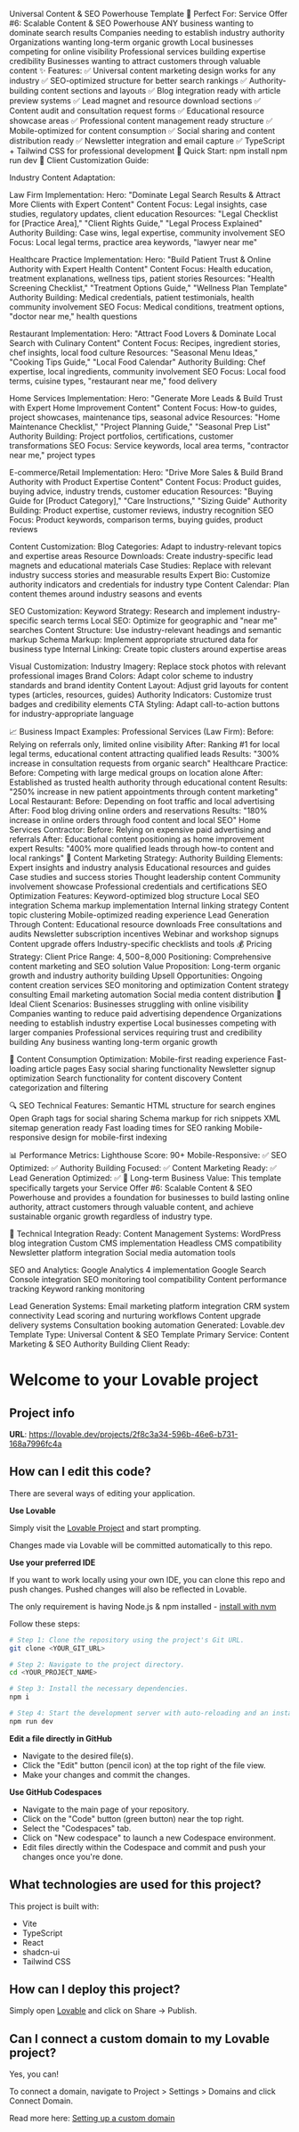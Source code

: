 Universal Content & SEO Powerhouse Template
🎯 Perfect For:
Service Offer #6: Scalable Content & SEO Powerhouse
ANY business wanting to dominate search results
Companies needing to establish industry authority
Organizations wanting long-term organic growth
Local businesses competing for online visibility
Professional services building expertise credibility
Businesses wanting to attract customers through valuable content
✨ Features:
✅ Universal content marketing design works for any industry
✅ SEO-optimized structure for better search rankings
✅ Authority-building content sections and layouts
✅ Blog integration ready with article preview systems
✅ Lead magnet and resource download sections
✅ Content audit and consultation request forms
✅ Educational resource showcase areas
✅ Professional content management ready structure
✅ Mobile-optimized for content consumption
✅ Social sharing and content distribution ready
✅ Newsletter integration and email capture
✅ TypeScript + Tailwind CSS for professional development
🚀 Quick Start:
npm install
npm run dev
📝 Client Customization Guide:

Industry Content Adaptation:

Law Firm Implementation:
Hero: "Dominate Legal Search Results & Attract More Clients with Expert Content"
Content Focus: Legal insights, case studies, regulatory updates, client education
Resources: "Legal Checklist for [Practice Area]," "Client Rights Guide," "Legal Process Explained"
Authority Building: Case wins, legal expertise, community involvement
SEO Focus: Local legal terms, practice area keywords, "lawyer near me"

Healthcare Practice Implementation:
Hero: "Build Patient Trust & Online Authority with Expert Health Content"
Content Focus: Health education, treatment explanations, wellness tips, patient stories
Resources: "Health Screening Checklist," "Treatment Options Guide," "Wellness Plan Template"
Authority Building: Medical credentials, patient testimonials, health community involvement
SEO Focus: Medical conditions, treatment options, "doctor near me," health questions

Restaurant Implementation:
Hero: "Attract Food Lovers & Dominate Local Search with Culinary Content"
Content Focus: Recipes, ingredient stories, chef insights, local food culture
Resources: "Seasonal Menu Ideas," "Cooking Tips Guide," "Local Food Calendar"
Authority Building: Chef expertise, local ingredients, community involvement
SEO Focus: Local food terms, cuisine types, "restaurant near me," food delivery

Home Services Implementation:
Hero: "Generate More Leads & Build Trust with Expert Home Improvement Content"
Content Focus: How-to guides, project showcases, maintenance tips, seasonal advice
Resources: "Home Maintenance Checklist," "Project Planning Guide," "Seasonal Prep List"
Authority Building: Project portfolios, certifications, customer transformations
SEO Focus: Service keywords, local area terms, "contractor near me," project types

E-commerce/Retail Implementation:
Hero: "Drive More Sales & Build Brand Authority with Product Expertise Content"
Content Focus: Product guides, buying advice, industry trends, customer education
Resources: "Buying Guide for [Product Category]," "Care Instructions," "Sizing Guide"
Authority Building: Product expertise, customer reviews, industry recognition
SEO Focus: Product keywords, comparison terms, buying guides, product reviews

Content Customization:
Blog Categories: Adapt to industry-relevant topics and expertise areas
Resource Downloads: Create industry-specific lead magnets and educational materials
Case Studies: Replace with relevant industry success stories and measurable results
Expert Bio: Customize authority indicators and credentials for industry type
Content Calendar: Plan content themes around industry seasons and events

SEO Customization:
Keyword Strategy: Research and implement industry-specific search terms
Local SEO: Optimize for geographic and "near me" searches
Content Structure: Use industry-relevant headings and semantic markup
Schema Markup: Implement appropriate structured data for business type
Internal Linking: Create topic clusters around expertise areas

Visual Customization:
Industry Imagery: Replace stock photos with relevant professional images
Brand Colors: Adapt color scheme to industry standards and brand identity
Content Layout: Adjust grid layouts for content types (articles, resources, guides)
Authority Indicators: Customize trust badges and credibility elements
CTA Styling: Adapt call-to-action buttons for industry-appropriate language

📈 Business Impact Examples:
Professional Services (Law Firm):
Before: Relying on referrals only, limited online visibility
After: Ranking #1 for local legal terms, educational content attracting qualified leads
Results: "300% increase in consultation requests from organic search"
Healthcare Practice:
Before: Competing with large medical groups on location alone
After: Established as trusted health authority through educational content
Results: "250% increase in new patient appointments through content marketing"
Local Restaurant:
Before: Depending on foot traffic and local advertising
After: Food blog driving online orders and reservations
Results: "180% increase in online orders through food content and local SEO"
Home Services Contractor:
Before: Relying on expensive paid advertising and referrals
After: Educational content positioning as home improvement expert
Results: "400% more qualified leads through how-to content and local rankings"
🎯 Content Marketing Strategy:
Authority Building Elements:
Expert insights and industry analysis
Educational resources and guides
Case studies and success stories
Thought leadership content
Community involvement showcase
Professional credentials and certifications
SEO Optimization Features:
Keyword-optimized blog structure
Local SEO integration
Schema markup implementation
Internal linking strategy
Content topic clustering
Mobile-optimized reading experience
Lead Generation Through Content:
Educational resource downloads
Free consultations and audits
Newsletter subscription incentives
Webinar and workshop signups
Content upgrade offers
Industry-specific checklists and tools
💰 Pricing Strategy:
Client Price Range: $4,500-$8,000
Positioning: Comprehensive content marketing and SEO solution
Value Proposition: Long-term organic growth and industry authority building
Upsell Opportunities:
Ongoing content creation services
SEO monitoring and optimization
Content strategy consulting
Email marketing automation
Social media content distribution
🎯 Ideal Client Scenarios:
Businesses struggling with online visibility
Companies wanting to reduce paid advertising dependence
Organizations needing to establish industry expertise
Local businesses competing with larger companies
Professional services requiring trust and credibility building
Any business wanting long-term organic growth

📱 Content Consumption Optimization:
Mobile-first reading experience
Fast-loading article pages
Easy social sharing functionality
Newsletter signup optimization
Search functionality for content discovery
Content categorization and filtering

🔍 SEO Technical Features:
Semantic HTML structure for search engines
Open Graph tags for social sharing
Schema markup for rich snippets
XML sitemap generation ready
Fast loading times for SEO ranking
Mobile-responsive design for mobile-first indexing

📊 Performance Metrics:
Lighthouse Score: 90+
Mobile-Responsive: ✅
SEO Optimized: ✅
Authority Building Focused: ✅
Content Marketing Ready: ✅
Lead Generation Optimized: ✅
🎯 Long-term Business Value:
This template specifically targets your Service Offer #6: Scalable Content & SEO Powerhouse and provides a foundation for businesses to build lasting online authority, attract customers through valuable content, and achieve sustainable organic growth regardless of industry type.

🔧 Technical Integration Ready:
Content Management Systems:
WordPress blog integration
Custom CMS implementation
Headless CMS compatibility
Newsletter platform integration
Social media automation tools

SEO and Analytics:
Google Analytics 4 implementation
Google Search Console integration
SEO monitoring tool compatibility
Content performance tracking
Keyword ranking monitoring

Lead Generation Systems:
Email marketing platform integration
CRM system connectivity
Lead scoring and nurturing workflows
Content upgrade delivery systems
Consultation booking automation
Generated: Lovable.dev
Template Type: Universal Content & SEO Template
Primary Service: Content Marketing & SEO Authority Building
Client Ready: 

# Welcome to your Lovable project

## Project info

**URL**: https://lovable.dev/projects/2f8c3a34-596b-46e6-b731-168a7996fc4a

## How can I edit this code?

There are several ways of editing your application.

**Use Lovable**

Simply visit the [Lovable Project](https://lovable.dev/projects/2f8c3a34-596b-46e6-b731-168a7996fc4a) and start prompting.

Changes made via Lovable will be committed automatically to this repo.

**Use your preferred IDE**

If you want to work locally using your own IDE, you can clone this repo and push changes. Pushed changes will also be reflected in Lovable.

The only requirement is having Node.js & npm installed - [install with nvm](https://github.com/nvm-sh/nvm#installing-and-updating)

Follow these steps:

```sh
# Step 1: Clone the repository using the project's Git URL.
git clone <YOUR_GIT_URL>

# Step 2: Navigate to the project directory.
cd <YOUR_PROJECT_NAME>

# Step 3: Install the necessary dependencies.
npm i

# Step 4: Start the development server with auto-reloading and an instant preview.
npm run dev
```

**Edit a file directly in GitHub**

- Navigate to the desired file(s).
- Click the "Edit" button (pencil icon) at the top right of the file view.
- Make your changes and commit the changes.

**Use GitHub Codespaces**

- Navigate to the main page of your repository.
- Click on the "Code" button (green button) near the top right.
- Select the "Codespaces" tab.
- Click on "New codespace" to launch a new Codespace environment.
- Edit files directly within the Codespace and commit and push your changes once you're done.

## What technologies are used for this project?

This project is built with:

- Vite
- TypeScript
- React
- shadcn-ui
- Tailwind CSS

## How can I deploy this project?

Simply open [Lovable](https://lovable.dev/projects/2f8c3a34-596b-46e6-b731-168a7996fc4a) and click on Share -> Publish.

## Can I connect a custom domain to my Lovable project?

Yes, you can!

To connect a domain, navigate to Project > Settings > Domains and click Connect Domain.

Read more here: [Setting up a custom domain](https://docs.lovable.dev/tips-tricks/custom-domain#step-by-step-guide)
